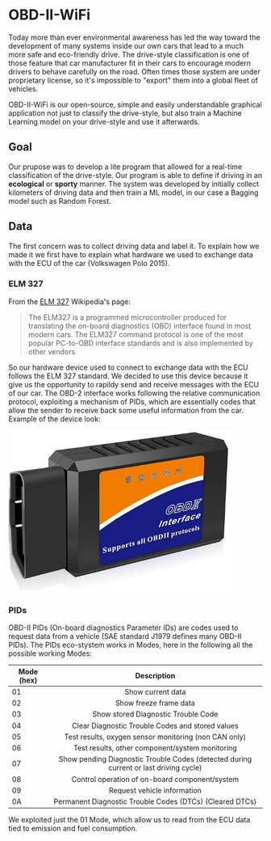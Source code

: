 # OBD-II-WiFi
Today more than ever environmental awareness has led the way toward the development of many systems inside our own cars that lead to a much more safe and eco-friendly drive. 
The drive-style classification is one of those feature that car manufacturer fit in their cars to encourage modern drivers to behave carefully on the road. Often times those system are under proprietary license, so it's impossible to "export" them into a global fleet of vehicles.

OBD-II-WiFi is our open-source, simple and easily understandable graphical application not just to classify the drive-style, but also train a Machine Learning model on your drive-style and use it afterwards. 

## Goal
Our prupose was to develop a lite program that allowed for a real-time classification of the drive-style. Our program is able to define if driving in an **ecological** or **sporty** manner. 
The system was developed by initially collect kilometers of driving data and then train a ML model, in our case a Bagging model such as Random Forest. 

## Data
The first concern was to collect driving data and label it. To explain how we made it we first have to explain what hardware we used to exchange data with the ECU of the car (Volkswagen Polo 2015). 

### ELM 327
From the  [ELM 327](https://en.wikipedia.org/wiki/ELM327) Wikipedia's page:
> The ELM327 is a programmed microcontroller produced for translating the on-board diagnostics (OBD) interface found in most modern cars. The ELM327 command protocol is one of the most popular PC-to-OBD interface standards and is also implemented by other vendors
>

So our hardware device used to connect to exchange data with the ECU follows the ELM 327 standard. We decided to use this device because it give us the opportunity to rapildy send and receive messages with the ECU of our car. The OBD-2 interface works following the relative communication protocol, exploiting a mechanism of PIDs, which are essentially codes that allow the sender to receive back some useful information from the car. Example of the device look:

![obd2 device](/images/obd_2_device.png "OBD 2 device appearence.")

### PIDs
OBD-II PIDs (On-board diagnostics Parameter IDs) are codes used to request data from a vehicle (SAE standard J1979 defines many OBD-II PIDs). The PIDs eco-stystem works in Modes, here in the following all the possible working Modes:

| Mode (hex)  | Description |
| ------------- |:-------------:|
| 01     | Show current data     |
| 02      | Show freeze frame data    |
| 03      | Show stored Diagnostic Trouble Code    |
| 04     | Clear Diagnostic Trouble Codes and stored values     |
| 05     | Test results, oxygen sensor monitoring (non CAN only)    |
| 06     | Test results, other component/system monitoring     |
| 07     | Show pending Diagnostic Trouble Codes (detected during current or last driving cycle)     |
| 08     | Control operation of on-board component/system     |
| 09     | Request vehicle information    |
| 0A     | Permanent Diagnostic Trouble Codes (DTCs) (Cleared DTCs)  |

We exploited just the 01 Mode, which allow us to read from the ECU data tied to emission and fuel consumption. 